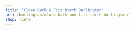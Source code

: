 ```yaml
---
title: "Close Bark & Fitz North Burlington"
url: /burlington/close-bark-und-fitz-north-burlington/
shop: Tiere
---
```

